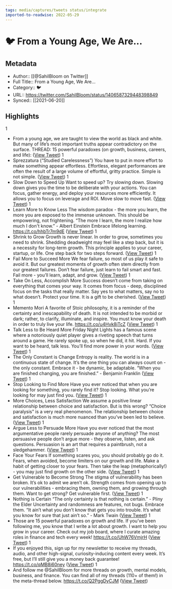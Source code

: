 ```yaml
---
tags: media/captures/tweets status/integrate
imported-to-readwise: 2022-05-29
---
```

# 🐦 From a Young Age, We Are...

## Metadata
- Author:: [[@SahilBloom on Twitter]]
- Full Title:: From a Young Age, We Are...
- Category:: 🐦
- URL:: https://twitter.com/SahilBloom/status/1406587329448398849
- Synced:: [[2021-06-20]]

## Highlights
1
- From a young age, we are taught to view the world as black and white.
  But many of life’s most important truths appear contradictory on the surface.
  THREAD: 15 powerful paradoxes (on growth, business, careers, and life): ([View Tweet](https://twitter.com/SahilBloom/status/1406587329448398849))
1
- Sprezzatura (“Studied Carelessness”)
  You have to put in more effort to make something appear effortless.
  Effortless, elegant performances are often the result of a large volume of effortful, gritty practice.
  Simple is not simple. ([View Tweet](https://twitter.com/SahilBloom/status/1406587330471804931))
1
- Slow Down to Speed Up
  Want to speed up? Try slowing down.
  Slowing down gives you the time to be deliberate with your actions.
  You can focus, gather energy, and deploy your resources more efficiently.
  It allows you to focus on leverage and ROI.
  Move slow to move fast. ([View Tweet](https://twitter.com/SahilBloom/status/1406587331348467712))
1
- Learn More to Know Less
  The wisdom paradox - the more you learn, the more you are exposed to the immense unknown.
  This should be empowering, not frightening.
  “The more I learn, the more I realize how much I don't know.” - Albert Einstein
  Embrace lifelong learning. https://t.co/hhbTr7m9dE ([View Tweet](https://twitter.com/SahilBloom/status/1406587332413755399))
1
- Shrink to Grow
  Growth is never linear.
  In order to grow, sometimes you need to shrink.
  Shedding deadweight may feel like a step back, but it is a necessity for long-term growth.
  This principle applies to your career, startup, or life.
  One step back for two steps forward. ([View Tweet](https://twitter.com/SahilBloom/status/1406587333697212419))
1
- Fail More to Succeed More
  We fear failure, so most of us play it safe to avoid it.
  But our greatest moments of growth often stem directly from our greatest failures.
  Don’t fear failure, just learn to fail smart and fast.
  Fail more - you’ll learn, adapt, and grow. ([View Tweet](https://twitter.com/SahilBloom/status/1406587334565548035))
1
- Take On Less, Accomplish More
  Success doesn’t come from taking on everything that comes your way.
  It comes from focus - deep, disciplined focus on the tasks that really matter.
  Say yes to what matters, say no to what doesn’t.
  Protect your time. It is a gift to be cherished. ([View Tweet](https://twitter.com/SahilBloom/status/1406587335391825924))
1
- Memento Mori
  A favorite of Stoic philosophy, it is a reminder of the certainty and inescapability of death.
  It is not intended to be morbid or dark; rather, to clarify, illuminate, and inspire.
  You must know your death in order to truly live your life. https://t.co/u4Hvk8jTcZ ([View Tweet](https://twitter.com/SahilBloom/status/1406587336264241157))
1
- Talk Less to Be Heard More
  Friday Night Lights has a famous scene where a notoriously quiet player gives a riveting speech that turns around a game.
  He rarely spoke up, so when he did, it hit. Hard.
  If you want to be heard, talk less.
  You’ll find more power in your words. ([View Tweet](https://twitter.com/SahilBloom/status/1406587337455411206))
1
- The Only Constant is Change
  Entropy is reality.
  The world is in a continuous state of change. It’s the one thing you can always count on - the only constant.
  Embrace it - be dynamic, be adaptable.
  “When you are finished changing, you are finished.” - Benjamin Franklin ([View Tweet](https://twitter.com/SahilBloom/status/1406587338357096450))
1
- Stop Looking to Find More
  Have you ever noticed that when you are looking for something, you rarely find it?
  Stop looking.
  What you’re looking for may just find you. ([View Tweet](https://twitter.com/SahilBloom/status/1406587339233714179))
1
- More Choices, Less Satisfaction
  We assume a positive linear relationship between choice and satisfaction.
  But is this wrong?
  “Choice paralysis” is a very real phenomenon.
  The relationship between choice and satisfaction is much more nuanced than you’ve been led to believe. ([View Tweet](https://twitter.com/SahilBloom/status/1406587340273881092))
1
- Argue Less to Persuade More
  Have you ever noticed that the most argumentative people rarely persuade anyone of anything?
  The most persuasive people don’t argue more - they observe, listen, and ask questions.
  Persuasion is an art that requires a paintbrush, not a sledgehammer. ([View Tweet](https://twitter.com/SahilBloom/status/1406587341179924480))
1
- Face Your Fears
  If something scares you, you should probably go do it.
  Fears, when avoided, become limiters on our growth and life.
  Make a habit of getting closer to your fears.
  Then take the leap (metaphorically!) - you may just find growth on the other side. ([View Tweet](https://twitter.com/SahilBloom/status/1406587342077542404))
1
- Get Vulnerable to Become Strong
  The stigma of vulnerability has been broken. It’s ok to admit we aren’t ok.
  Strength comes from opening up to our vulnerabilities - embracing them, owning them, and growing through them.
  Want to get strong? Get vulnerable first. ([View Tweet](https://twitter.com/SahilBloom/status/1406587342941523978))
1
- Nothing is Certain
  “The only certainty is that nothing is certain.” - Pliny the Elder
  Uncertainty and randomness are features, not bugs.
  Embrace them.
  “It ain’t what you don’t know that gets you into trouble. It’s what you know for sure that just ain’t so.” - Mark Twain ([View Tweet](https://twitter.com/SahilBloom/status/1406587343981711366))
1
- Those are 15 powerful paradoxes on growth and life.
  If you’ve been following me, you know that I write a lot about growth.
  I want to help you grow in your career. Check out my job board, where I curate amazing roles in finance and tech every week!
  https://t.co/UhW76VmjrH ([View Tweet](https://twitter.com/SahilBloom/status/1406587344887635977))
1
- If you enjoyed this, sign up for my newsletter to receive my threads, audio, and other high-signal, curiosity-inducing content every week.
  It’s free, but I’ll still give you a money back guarantee! https://t.co/qMB8i60ney ([View Tweet](https://twitter.com/SahilBloom/status/1406587345839734786))
1
- And follow me @SahilBloom for more threads on growth, mental models, business, and finance. You can find all of my threads (110+ of them!) in the meta-thread below. https://t.co/Q2PggDyCJM ([View Tweet](https://twitter.com/SahilBloom/status/1406587346951229442))
